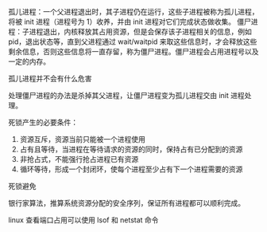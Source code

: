 孤儿进程：一个父进程退出时，其子进程仍在运行，这些子进程被称为孤儿进程，将被 init 进程（进程号为 1）收养，并由 init 进程对它们完成状态做收集。
僵尸进程：子进程退出，内核释放其占用资源，但是会保存该子进程相关的信息，例如 pid，退出状态等，直到父进程通过 wait/waitpid 来取这些信息时，才会释放这些剩余信息，否则这些信息将一直存留，称为僵尸进程。僵尸进程会占用进程号以及一定的内存。

孤儿进程并不会有什么危害

处理僵尸进程的办法是杀掉其父进程，让僵尸进程变为孤儿进程交由 init 进程处理。

死锁产生的必要条件：

1. 资源互斥，资源当前只能被一个进程使用
2. 占有且等待，当进程在等待请求的资源的同时，保持占有已分配到的资源
3. 非抢占式，不能强行抢占进程已有资源
4. 循环等待，形成一个封闭环，使每个进程至少占有下一个进程需要的资源

死锁避免

银行家算法，推算系统资源分配的安全序列，保证所有进程都可以顺利完成。

linux 查看端口占用可以使用 lsof 和 netstat 命令
